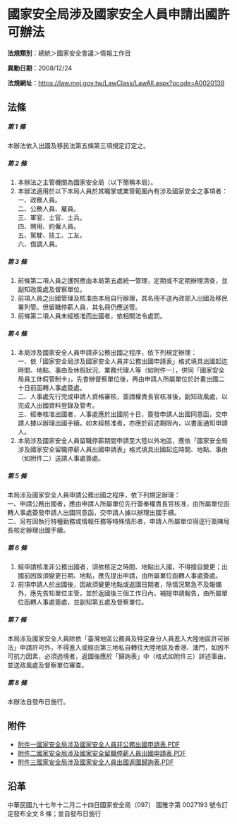 # 國家安全局涉及國家安全人員申請出國許可辦法


**法規類別**：總統＞國家安全會議＞情報工作目

**異動日期**：2008/12/24  

**法規網址**：https://law.moj.gov.tw/LawClass/LawAll.aspx?pcode=A0020138



## 法條
##### 第 1 條
本辦法依入出國及移民法第五條第三項規定訂定之。

##### 第 2 條
1. 本辦法之主管機關為國家安全局（以下簡稱本局）。
1. 本辦法適用於以下本局人員於其職掌或業管範圍內有涉及國家安全之事項者：  
一、政務人員。  
二、公務人員、雇員。  
三、軍官、士官、士兵。  
四、聘用、約僱人員。  
五、駕駛、技工、工友。  
六、借調人員。

##### 第 3 條
1. 前條第二項人員之護照應由本局第五處統一管理，定期或不定期辦理清查，並副知政風處及督察單位。
1. 前項人員之出國管理及核准由本局自行辦理，其名冊不送內政部入出國及移民署列管。但留職停薪人員，其名冊仍應送管。
1. 前條第二項人員未經核准而出國者，依相關法令處罰。

##### 第 4 條
1. 本局涉及國家安全人員申請非公務出國之程序，依下列規定辦理：  
一、依「國家安全局涉及國家安全人員非公務出國申請表」格式填具出國起迄時間、地點、事由及休假狀況、業務代理人等（如附件一），併同「國家安全局員工休假管制卡」，先會辦督察單位後，再由申請人所屬單位於計畫出國二十日前函轉人事處簽處。  
二、人事處先行完成申請人資格審核，簽請權責長官核准後，副知政風處，以完成入出國資料登錄及管考。  
三、經奉核准出國者，人事處應於出國前十日，簽發申請人出國同意函，交申請人據以辦理出國手續。如未經核准者，亦應於前述期限內，以書面通知申請人。
1. 本局涉及國家安全人員留職停薪期間申請至大陸以外地區，應依「國家安全局涉及國家安全留職停薪人員出國申請表」格式填具出國起迄時間、地點、事由（如附件二）送請人事處簽處。

##### 第 5 條
本局涉及國家安全人員申請公務出國之程序，依下列規定辦理：  
一、申請公務出國者，應由申請人所屬單位先行簽奉權責長官核准，由所屬單位函轉人事處簽發申請人出國同意函，交申請人據以辦理出國手續。  
二、另有因執行特種勤務或情報任務等特殊情形者，申請人所屬單位得逕行簽陳局長核定辦理出國手續。

##### 第 6 條
1. 經申請核准非公務出國者，須依核定之時間、地點出入國，不得擅自變更；出國前因故須變更日期、地點，應先提出申請，由所屬單位函轉人事處簽處。
1. 前項申請人於出國後，因故須變更地點或返國日期者，除情況緊急不及報備外，應先告知單位主管，並於返國後三個工作日內，補提申請報告，由所屬單位函轉人事處簽處，並副知第五處及督察單位。

##### 第 7 條
本局涉及國家安全人員除依「臺灣地區公務員及特定身分人員進入大陸地區許可辦法」申請許可外，不得進入或經由第三地私自轉往大陸地區及香港、澳門，如因不可抗力因素，必須過境者，返國後應於「歸詢表」中（格式如附件三）詳述事由，並送政風處及督察單位審查。

##### 第 8 條
本辦法自發布日施行。
## 附件
* [附件一國家安全局涉及國家安全人員非公務出國申請表.PDF](https://law.moj.gov.tw/LawClass/LawGetFile.ashx?FileId=0000061045)
* [附件二國家安全局涉及國家安全留職停薪人員出國申請表.PDF](https://law.moj.gov.tw/LawClass/LawGetFile.ashx?FileId=0000061047)
* [附件三國家安全局涉及國家安全人員出國返國歸詢表.PDF](https://law.moj.gov.tw/LawClass/LawGetFile.ashx?FileId=0000061046)
## 沿革
中華民國九十七年十二月二十四日國家安全局（097） 國雅字第 0027193  號令訂定發布全文 8  條；並自發布日施行
